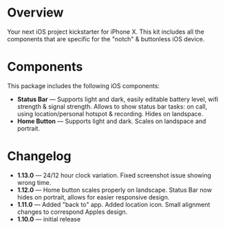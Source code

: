 # Overview

Your next iOS project kickstarter for iPhone X. This kit includes all the components that are specific for the "notch" & buttonless iOS device.

# Components

This package includes the following iOS components:

* **Status Bar** — Supports light and dark, easily editable battery level, wifi strength & signal strength. Allows to show status bar tasks: on call, using location/personal hotspot & recording. Hides on landspace.
* **Home Button** — Supports light and dark. Scales on landspace and portrait.

# Changelog

* **1.13.0** —  24/12 hour clock variation. Fixed screenshot issue showing wrong time.
* **1.12.0** —  Home button scales properly on landscape. Status Bar now hides on portrait, allows for easier responsive design.
* **1.11.0** —  Added "back to" app. Added location icon. Small alignment changes to correspond Apples design.
* **1.10.0** —  initial release